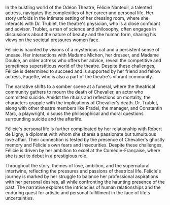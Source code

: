 In the bustling world of the Odéon Theatre, Félicie Nanteuil, a talented actress, navigates the complexities of her career and personal life. Her story unfolds in the intimate setting of her dressing room, where she interacts with Dr. Trublet, the theatre's physician, who is a close confidant and advisor. Trublet, a man of science and philosophy, often engages in discussions about the nature of beauty and the human form, sharing his views on the societal pressures women face.

Félicie is haunted by visions of a mysterious cat and a persistent sense of unease. Her interactions with Madame Michon, her dresser, and Madame Doulce, an older actress who offers her advice, reveal the competitive and sometimes superstitious world of the theatre. Despite these challenges, Félicie is determined to succeed and is supported by her friend and fellow actress, Fagette, who is also a part of the theatre's vibrant community.

The narrative shifts to a somber scene at a funeral, where the theatrical community gathers to mourn the death of Chevalier, an actor who committed suicide. Amidst the rituals and reflections on mortality, the characters grapple with the implications of Chevalier's death. Dr. Trublet, along with other theatre members like Pradel, the manager, and Constantin Marc, a playwright, discuss the philosophical and moral questions surrounding suicide and the afterlife.

Félicie's personal life is further complicated by her relationship with Robert de Ligny, a diplomat with whom she shares a passionate but tumultuous love affair. Their connection is tested by the presence of Chevalier's ghostly memory and Félicie's own fears and insecurities. Despite these challenges, Félicie is driven by her ambition to excel at the Comédie-Française, where she is set to debut in a prestigious role.

Throughout the story, themes of love, ambition, and the supernatural intertwine, reflecting the pressures and passions of theatrical life. Félicie's journey is marked by her struggle to balance her professional aspirations with her personal desires, all while confronting the haunting presence of the past. The narrative explores the intricacies of human relationships and the enduring quest for artistic and personal fulfillment in the face of life's uncertainties.